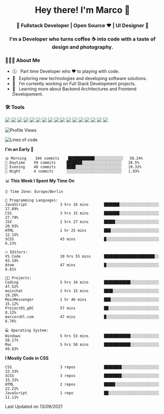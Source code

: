 <h1 align="center">Hey there! I'm Marco 👋 </h1>
<h3 align="center">🚀 Fullstack Developer | Open Source ♥ | UI Designer 🚀</h3>

<h3 align="center">I'm a Developer who turns coffee ☕ into code with a taste of design and photography.</h3>

<div align="block"> 
  <h3> 👨🏻‍💻 About Me </h3>
  
  - 🕦 &nbsp; Part time Developer who ♥️ to playing with code.
  - 🤔 &nbsp; Exploring new technologies and developing software solutions.
  - 💼 &nbsp; I’m currently working on Full Stack Development projects.
  - 🌱 &nbsp; Learning more about Backend Architectures and Frontend Developement.  
</div>

<div align="block"> 
  <h3>🛠 Tools</h3>
 <img src="https://img.shields.io/badge/python%20-%2314354C.svg?&style=for-the-badge&logo=python&logoColor=white">
 <img src="https://img.shields.io/badge/javascript%20-%23323330.svg?&style=for-the-badge&logo=javascript&logoColor=%23F7DF1E">
 <img src="https://img.shields.io/badge/html5%20-%23E34F26.svg?&style=for-the-badge&logo=html5&logoColor=white">
 <img src="https://img.shields.io/badge/css3%20-%231572B6.svg?&style=for-the-badge&logo=css3&logoColor=white">
 <img src="https://img.shields.io/badge/-Sass-cc6699?style=for-the-badge&logo=sass&logoColor=white">
 <img src="https://img.shields.io/badge/react%20-%2320232a.svg?&style=for-the-badge&logo=react&logoColor=%2361DAFB">
 <img src="https://img.shields.io/badge/-Next.Js-000?style=for-the-badge&logo=next.js&logoColor=white">
 <img src="https://img.shields.io/badge/bootstrap%20-%23563D7C.svg?&style=for-the-badge&logo=bootstrap&logoColor=white">
 <img src="https://img.shields.io/badge/-jekyll-ed2939?style=for-the-badge&logo=jekyll&logoColor=white">
 <img src="https://img.shields.io/badge/-Express-white?style=for-the-badge&logo=express&logoColor=black">
 <img src="https://img.shields.io/badge/git%20-%23F05033.svg?&style=for-the-badge&logo=git&logoColor=white"/>
 <img src="http://img.shields.io/badge/-VS%20Code-000000?style=for-the-badge&logo=Visual-studio-code&logoColor=blue">
 <img src="https://img.shields.io/badge/-Docker-384d54?style=for-the-badge&logo=docker&logoColor=white">
 <img src="https://img.shields.io/badge/-Swift-f05138?style=for-the-badge&logo=swift&logoColor=white">
 <img src="https://img.shields.io/badge/-Xcode-blue?style=for-the-badge&logo=xcode&logoColor=white">
 <img src="https://img.shields.io/badge/-Node.js-3c873a?style=for-the-badge&logo=node.js&logoColor=white">
  <img src="https://img.shields.io/badge/-Mongodb-3F3E42?style=for-the-badge&logo=mongodb&logoColor=white">
</div>

<!--START_SECTION:waka-->
![Profile Views](http://img.shields.io/badge/Profile%20Views-39-blue)

![Lines of code](https://img.shields.io/badge/From%20Hello%20World%20I%27ve%20Written-1.3%20million%20lines%20of%20code-blue)

**I'm an Early 🐤** 

```text
🌞 Morning    104 commits    ████████████░░░░░░░░░░░░░   50.24% 
🌆 Daytime    59 commits     ███████░░░░░░░░░░░░░░░░░░   28.5% 
🌃 Evening    40 commits     ████░░░░░░░░░░░░░░░░░░░░░   19.32% 
🌙 Night      4 commits      ░░░░░░░░░░░░░░░░░░░░░░░░░   1.93%

```


📊 **This Week I Spent My Time On** 

```text
⌚︎ Time Zone: Europe/Berlin

💬 Programming Languages: 
JavaScript               3 hrs 16 mins       ███████░░░░░░░░░░░░░░░░░░   27.89% 
CSS                      3 hrs 15 mins       ███████░░░░░░░░░░░░░░░░░░   27.79% 
JSX                      2 hrs 27 mins       █████░░░░░░░░░░░░░░░░░░░░   20.93% 
HTML                     1 hr 25 mins        ███░░░░░░░░░░░░░░░░░░░░░░   12.15% 
SCSS                     43 mins             █░░░░░░░░░░░░░░░░░░░░░░░░   6.23%

🔥 Editors: 
VS Code                  10 hrs 55 mins      ███████████████████████░░   93.19% 
Atom                     47 mins             █░░░░░░░░░░░░░░░░░░░░░░░░   6.81%

🐱‍💻 Projects: 
Coding                   5 hrs 34 mins       ████████████░░░░░░░░░░░░░   47.52% 
moinchat                 2 hrs 15 mins       ████░░░░░░░░░░░░░░░░░░░░░   19.26% 
MoinMessenger            1 hr 46 mins        ███░░░░░░░░░░░░░░░░░░░░░░   15.12% 
Project01_pDC            57 mins             ██░░░░░░░░░░░░░░░░░░░░░░░   8.12% 
marcoruhl.com            47 mins             █░░░░░░░░░░░░░░░░░░░░░░░░   6.76%

💻 Operating System: 
Windows                  5 hrs 53 mins       ████████████░░░░░░░░░░░░░   50.17% 
Mac                      5 hrs 50 mins       ████████████░░░░░░░░░░░░░   49.83%

```

**I Mostly Code in CSS** 

```text
CSS                      3 repos             ████████░░░░░░░░░░░░░░░░░   33.33% 
SCSS                     3 repos             ████████░░░░░░░░░░░░░░░░░   33.33% 
HTML                     2 repos             █████░░░░░░░░░░░░░░░░░░░░   22.22% 
JavaScript               1 repo              ██░░░░░░░░░░░░░░░░░░░░░░░   11.11%

```



 Last Updated on 13/09/2021
<!--END_SECTION:waka-->


